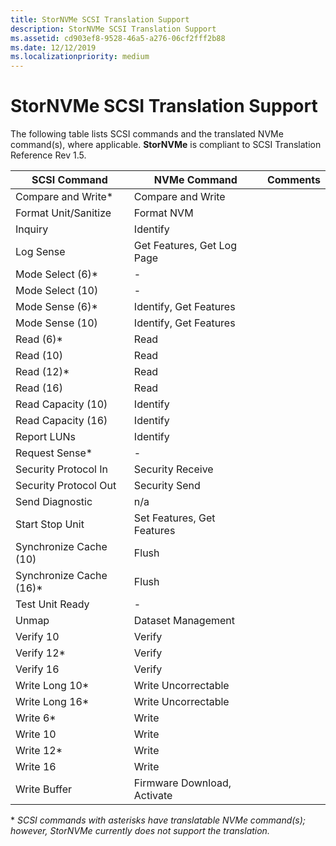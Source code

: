 ```yaml
---
title: StorNVMe SCSI Translation Support 
description: StorNVMe SCSI Translation Support 
ms.assetid: cd903ef8-9528-46a5-a276-06cf2fff2b88
ms.date: 12/12/2019
ms.localizationpriority: medium
---
```


# StorNVMe SCSI Translation Support

The following table lists SCSI commands and the translated NVMe command(s), where applicable. **StorNVMe** is compliant to SCSI Translation Reference Rev 1.5.

| SCSI Command | NVMe Command | Comments |
| ------------ | ------------ | -------- |
| Compare and Write*      | Compare and Write           |
| Format Unit/Sanitize    | Format NVM                  |
| Inquiry                 | Identify                    |
| Log Sense               | Get Features, Get Log Page  |
| Mode Select (6)*        | -                           |
| Mode Select (10)        | -                           |
| Mode Sense (6)*         | Identify, Get Features      |
| Mode Sense (10)         | Identify, Get Features      |
| Read (6)*               | Read                        |
| Read (10)               | Read                        |
| Read (12)*              | Read                        |
| Read (16)               | Read                        |
| Read Capacity (10)      | Identify                    |
| Read Capacity (16)      | Identify                    |
| Report LUNs             | Identify                    |
| Request Sense*          | -                           |
| Security Protocol In    | Security Receive            |
| Security Protocol Out   | Security Send               |
| Send Diagnostic         | n/a                         |
| Start Stop Unit         | Set Features, Get Features  |
| Synchronize Cache (10)  | Flush                       |
| Synchronize Cache (16)* | Flush                       |
| Test Unit Ready         | -                           |
| Unmap                   | Dataset Management          |
| Verify 10               | Verify                      |
| Verify 12*              | Verify                      |
| Verify 16               | Verify                      |
| Write Long 10*          | Write Uncorrectable         |
| Write Long 16*          | Write Uncorrectable         |
| Write 6*                | Write                       |
| Write 10                | Write                       |
| Write 12*               | Write                       |
| Write 16                | Write                       |
| Write Buffer            | Firmware Download, Activate |

\* *SCSI commands with asterisks have translatable NVMe command(s); however, *StorNVMe* currently does not support the translation.*
